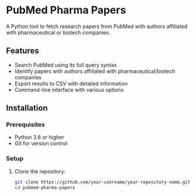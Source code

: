 # PubMed Pharma Papers

A Python tool to fetch research papers from PubMed with authors affiliated with pharmaceutical or biotech companies.

## Features

- Search PubMed using its full query syntax
- Identify papers with authors affiliated with pharmaceutical/biotech companies
- Export results to CSV with detailed information
- Command-line interface with various options

## Installation

### Prerequisites

- Python 3.8 or higher
- Git for version control

### Setup

1. Clone the repository:
   ```bash
   git clone https://github.com/your-username/your-repository-name.git
   cd pubmed-pharma-papers